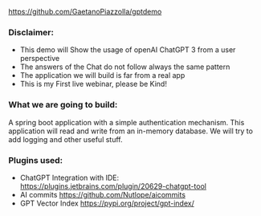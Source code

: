 https://github.com/GaetanoPiazzolla/gptdemo

### Disclaimer:
- This demo will Show the usage of openAI ChatGPT 3 from a user perspective
- The answers of the Chat do not follow always the same pattern
- The application we will build is far from a real app
- This is my First live webinar, please be Kind!

### What we are going to build:
A spring boot application with a simple authentication mechanism. 
This application will read and write from an in-memory database.
We will try to add logging and other useful stuff.

### Plugins used:
- ChatGPT Integration with IDE: https://plugins.jetbrains.com/plugin/20629-chatgpt-tool
- AI commits https://github.com/Nutlope/aicommits 
- GPT Vector Index https://pypi.org/project/gpt-index/